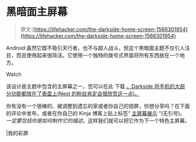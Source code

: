 # 黑暗面主屏幕

> 原文:[https://lifehacker.com/the-darkside-home-screen-1566301954](https://lifehacker.com/the-darkside-home-screen-1566301954)

Android:虽然它既不吸引天行者，也不与超人战斗，但这个黑暗面主题不仅引人注目，而且使用起来很简洁。它使用一个独特的拨号式界面将所有东西放在一个地方。

Watch

该设计是主题中包含的主屏幕之一，您可以在此 下载 [。Darkside 将手机的大部分功能都放在了表盘上(Nest 的粉丝肯定会很欣赏这一点)。](https://play.google.com/store/apps/details?id=com.mycolorscreen.themer)

你有没有一个很棒的、被调整到遗忘的家或者你自己的锁屏，你想分享吗？在下面的评论中发布，或者在你自己的 Kinja 博客上贴上标签“ [主屏幕展示](http://kinja.com/tag/homescreenshowcase) ”(无引号)。*一定要包括你是如何制作它的描述*，这样我们就可以把它作为下一个特色主屏幕。

|我的彩屏